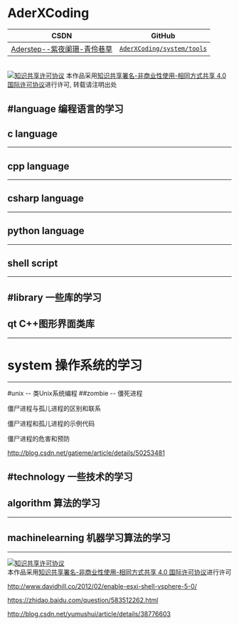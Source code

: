 AderXCoding
=======

| CSDN | GitHub |
|:----:|:------:|
| [Aderstep--紫夜阑珊-青伶巷草](http://blog.csdn.net/gatieme) | [`AderXCoding/system/tools`](https://github.com/gatieme/AderXCoding/tree/master/system/tools) |


<br>
<a rel="license" href="http://creativecommons.org/licenses/by-nc-sa/4.0/"><img alt="知识共享许可协议" style="border-width:0" src="https://i.creativecommons.org/l/by-nc-sa/4.0/88x31.png" /></a>
本作品采用<a rel="license" href="http://creativecommons.org/licenses/by-nc-sa/4.0/">知识共享署名-非商业性使用-相同方式共享 4.0 国际许可协议</a>进行许可, 转载请注明出处
<br>




#language 编程语言的学习
-------
## c language
-------
## cpp language
-------

## csharp language
-------

##  python language
-------

## shell script
----------

#library  一些库的学习
-------

## qt C++图形界面类库
-------

# system  操作系统的学习
-------
#unix  --  类Unix系统编程
##zombie -- 僵死进程

僵尸进程与孤儿进程的区别和联系

僵尸进程和孤儿进程的示例代码

僵尸进程的危害和预防

http://blog.csdn.net/gatieme/article/details/50253481



#technology  一些技术的学习
-------

## algorithm 算法的学习
-------

## machinelearning  机器学习算法的学习
-------



<a rel="license" href="http://creativecommons.org/licenses/by-nc-sa/4.0/"><img alt="知识共享许可协议" style="border-width:0" src="https://i.creativecommons.org/l/by-nc-sa/4.0/88x31.png" /></a>
<br>
本作品采用<a rel="license" href="http://creativecommons.org/licenses/by-nc-sa/4.0/">知识共享署名-非商业性使用-相同方式共享 4.0 国际许可协议</a>进行许可


http://www.davidhill.co/2012/02/enable-esxi-shell-vsphere-5-0/


https://zhidao.baidu.com/question/583512262.html

http://blog.csdn.net/yumushui/article/details/38776603